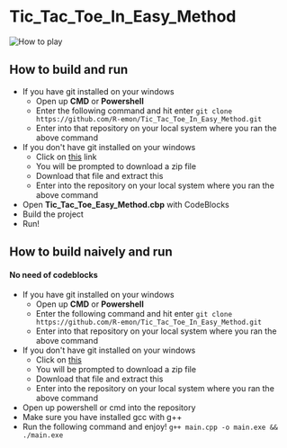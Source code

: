 # Tic_Tac_Toe_In_Easy_Method

![How to play](https://github.com/R-emon/Tic_Tac_Toe_In_Easy_Method/blob/master/Tic_Tac_Toe_Easy_Method/tutorial.gif)


## How to build and run ##
* If you have git installed on your windows
  * Open up **CMD** or **Powershell**
  * Enter the following command and hit enter 
    ```git clone https://github.com/R-emon/Tic_Tac_Toe_In_Easy_Method.git```
  * Enter into that repository on your local system where you ran the above command
* If you don't have git installed on your windows
  * Click on [this](https://github.com/R-emon/Tic_Tac_Toe_In_Easy_Method/archive/master.zip) link
  * You will be prompted to download a zip file
  * Download that file and extract this
  * Enter into the repository on your local system where you ran the above command
* Open **Tic_Tac_Toe_Easy_Method.cbp** with CodeBlocks
* Build the project 
* Run!

## How to build naively and run ##
#### No need of codeblocks ###
* If you have git installed on your windows
  * Open up **CMD** or **Powershell**
  * Enter the following command and hit enter 
    ```git clone https://github.com/R-emon/Tic_Tac_Toe_In_Easy_Method.git```
  * Enter into that repository on your local system where you ran the above command
* If you don't have git installed on your windows
  * Click on [this](https://github.com/R-emon/Tic_Tac_Toe_In_Easy_Method/archive/master.zip)
  * You will be prompted to download a zip file
  * Download that file and extract this
  * Enter into the repository on your local system where you ran the above command
* Open up powershell or cmd into the repository
* Make sure you have installed gcc with g++
 * Run the following command and enjoy!
 ```g++ main.cpp -o main.exe && ./main.exe```
 
